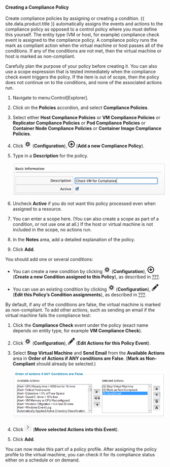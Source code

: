 #### Creating a Compliance Policy

Create compliance policies by assigning or creating a condition.
{{ site.data.product.title }} automatically assigns the events and actions to the
compliance policy as opposed to a control policy where you must define
this yourself. The entity type (VM or host, for example) compliance
check event is assigned to the compliance policy. A compliance policy
runs the mark as compliant action when the virtual machine or host
passes all of the conditions. If any of the conditions are not met, then
the virtual machine or host is marked as non-compliant.

Carefully plan the purpose of your policy before creating it. You can
also use a scope expression that is tested immediately when the
compliance check event triggers the policy. If the item is out of scope,
then the policy does not continue on to the conditions, and none of the
associated actions run.

1.  Navigate to menu:Control\[Explorer\].

2.  Click on the **Policies** accordion, and select **Compliance
    Policies**.

3.  Select either **Host Compliance Policies** or **VM Compliance
    Policies** or **Replicator Compliance Policies** or **Pod Compliance
    Policies** or **Container Node Compliance Policies** or **Container
    Image Compliance Policies**.

4.  Click ![image](/images/1847.png) (**Configuration**),
    ![image](/images/1862.png) (**Add a new Compliance Policy**).

5.  Type in a **Description** for the policy.

    ![image](/images/1935.png)

6.  Uncheck **Active** if you do not want this policy processed even
    when assigned to a resource.

7.  You can enter a scope here. (You can also create a scope as part of
    a condition, or not use one at all.) If the host or virtual machine
    is not included in the scope, no actions run.

8.  In the **Notes** area, add a detailed explanation of the policy.

9.  Click **Add**.

You should add one or several conditions:

  - You can create a new condition by clicking
    ![image](/images/1847.png) (**Configuration**),
    ![image](/images/1862.png) (**Create a new Condition assigned to
    this Policy**), as described in
    [???](#Creating_a_new_Policy_Condition).

  - You can use an existing condition by clicking
    ![image](/images/1847.png) (**Configuration**),
    ![image](/images/1851.png) (**Edit this Policy’s Condition
    assignments**), as described in
    [???](#policy-edit-condition-assignment).

By default, if any of the conditions are false, the virtual machine is
marked as non-compliant. To add other actions, such as sending an email
if the virtual machine fails the compliance test:

1.  Click the **Compliance Check** event under the policy (exact name
    depends on entity type, for example **VM Compliance Check**).

2.  Click ![image](/images/1847.png) (**Configuration**),
    ![image](/images/1851.png) (**Edit Actions for this Policy Event**).

3.  Select **Stop Virtual Machine** and **Send Email** from the
    **Available Actions** area in **Order of Actions if ANY conditions
    are False**. (**Mark as Non-Compliant** should already be selected.)

    ![image](/images/1933.png)

4.  Click ![image](/images/1876.png) (**Move selected Actions into this
    Event**).

5.  Click **Add**.

You can now make this part of a policy profile. After assigning the
policy profile to the virtual machine, you can check it for its
compliance status either on a schedule or on demand.

